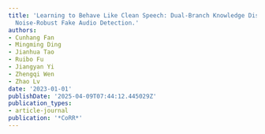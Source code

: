 ```yaml
---
title: 'Learning to Behave Like Clean Speech: Dual-Branch Knowledge Distillation for
  Noise-Robust Fake Audio Detection.'
authors:
- Cunhang Fan
- Mingming Ding
- Jianhua Tao
- Ruibo Fu
- Jiangyan Yi
- Zhengqi Wen
- Zhao Lv
date: '2023-01-01'
publishDate: '2025-04-09T07:44:12.445029Z'
publication_types:
- article-journal
publication: '*CoRR*'
---
```

